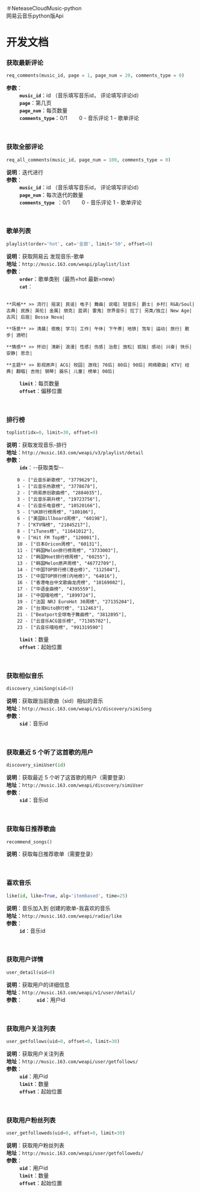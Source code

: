 
＃NeteaseCloudMusic-python
<br />
网易云音乐python版Api

# 开发文档

### 获取最新评论
```python
req_comments(music_id, page = 1, page_num = 20, comments_type = 0)
```
**参数**：<br>
&ensp;&ensp;&ensp;&ensp;&ensp;**`music_id`**：id   （音乐填写音乐id， 评论填写评论id）<br>
&ensp;&ensp;&ensp;&ensp;&ensp;**`page`**：第几页<br>
&ensp;&ensp;&ensp;&ensp;&ensp;**`page_num`**：每页数量<br>
&ensp;&ensp;&ensp;&ensp;&ensp;**`comments_type`**：0/1&nbsp;&nbsp;&nbsp;&nbsp;&nbsp;&nbsp;&nbsp; 0 - 音乐评论     1 - 歌单评论<br>

<br>

### 获取全部评论
```python
req_all_comments(music_id, page_num = 100, comments_type = 0)
```
**说明**：迭代进行<br>
**参数**：<br>
&ensp;&ensp;&ensp;&ensp;&ensp;**`music_id`**：id    （音乐填写音乐id， 评论填写评论id）<br>
&ensp;&ensp;&ensp;&ensp;&ensp;**`page_num`**：每次迭代的数量<br>
&ensp;&ensp;&ensp;&ensp;&ensp;**`comments_type `**：0/1&nbsp;&nbsp;&nbsp;&nbsp;&nbsp;&nbsp;&nbsp; 0 - 音乐评论     1 - 歌单评论<br>

<br>

### 歌单列表
```python
playlist(order='hot', cat='全部', limit='50', offset=0)
```
**说明**：获取网易云 发现音乐-歌单 <br>
**地址**：`http://music.163.com/weapi/playlist/list`<br />
**参数**：<br>
&ensp;&ensp;&ensp;&ensp;&ensp;**`order`**：歌单类别（最热=hot    最新=new）<br>
&ensp;&ensp;&ensp;&ensp;&ensp;**`cat`**：
```**语种** >> 华语| 欧美| 日语| 韩语| 粤语| 小语种|

**风格** >> 流行| 摇滚| 民谣| 电子| 舞曲| 说唱| 轻音乐| 爵士| 乡村| R&B/Soul| 古典| 民族| 英伦| 金属| 朋克| 蓝调| 雷鬼| 世界音乐| 拉丁| 另类/独立| New Age| 古风| 后摇| Bossa Nova|

**场景** >> 清晨| 夜晚| 学习| 工作| 午休| 下午茶| 地铁| 驾车| 运动| 旅行| 散步| 酒吧|

**情感** >> 怀旧| 清新| 浪漫| 性感| 伤感| 治愈| 放松| 孤独| 感动| 兴奋| 快乐| 安静| 思念|

**主题** >> 影视原声| ACG| 校园| 游戏| 70后| 80后| 90后| 网络歌曲| KTV| 经典| 翻唱| 吉他| 钢琴| 器乐| 儿童| 榜单| 00后|
```
&ensp;&ensp;&ensp;&ensp;&ensp;**`limit`**：每页数量<br>
&ensp;&ensp;&ensp;&ensp;&ensp;**`offset`**：偏移位置<br>

<br>

### 排行榜
```python
toplist(idx=0, limit=30, offset=0)
```
**说明**：获取发现音乐-排行<br>
**地址**：`http://music.163.com/weapi/v3/playlist/detail`<br>
**参数**：<br>
&ensp;&ensp;&ensp;&ensp;&ensp;**`idx`**：--获取类型--<br>
	

	    0 - ["云音乐新歌榜", "3779629"],
    	1 - ["云音乐热歌榜", "3778678"],
    	2 - ["网易原创歌曲榜", "2884035"],
    	3 - ["云音乐飙升榜", "19723756"],
    	4 - ["云音乐电音榜", "10520166"],
    	5 - ["UK排行榜周榜", "180106"],
    	6 - ["美国Billboard周榜", "60198"],
    	7 - ["KTV嗨榜", "21845217"],
    	8 - ["iTunes榜", "11641012"],
    	9 - ["Hit FM Top榜", "120001"],
    	10 - ["日本Oricon周榜", "60131"],
    	11 - ["韩国Melon排行榜周榜", "3733003"],
    	12 - ["韩国Mnet排行榜周榜", "60255"],
    	13 - ["韩国Melon原声周榜", "46772709"],
    	14 - ["中国TOP排行榜(港台榜)", "112504"],
    	15 - ["中国TOP排行榜(内地榜)", "64016"],
    	16 - ["香港电台中文歌曲龙虎榜", "10169002"],
    	17 - ["华语金曲榜", "4395559"],
    	18 - ["中国嘻哈榜", "1899724"],
    	19 - ["法国 NRJ EuroHot 30周榜", "27135204"],
    	20 - ["台湾Hito排行榜", "112463"],
    	21 - ["Beatport全球电子舞曲榜", "3812895"],
    	22 - ["云音乐ACG音乐榜", "71385702"],
    	23 - ["云音乐嘻哈榜", "991319590"]
	
&ensp;&ensp;&ensp;&ensp;&ensp;**`limit`**：数量<br>
&ensp;&ensp;&ensp;&ensp;&ensp;**`offset`**：起始位置<br>

<br>

### 获取相似音乐
```python
discovery_simiSong(sid=0)
```
**说明**：获取跟当前歌曲（sid）相似的音乐<br>
**地址**：`http://music.163.com/weapi/v1/discovery/simiSong`<br>
**参数**：<br>
&ensp;&ensp;&ensp;&ensp;&ensp;**`sid`**：音乐id

<br>

### 获取最近 5 个听了这首歌的用户
```python
discovery_simiUser(id)
```
**说明**：获取最近 5 个听了这首歌的用户（需要登录）<br>
**地址**：`http://music.163.com/weapi/discovery/simiUser`<br>
**参数**：<br>
&ensp;&ensp;&ensp;&ensp;&ensp;**`sid`**：音乐id<br>

<br>

### 获取每日推荐歌曲
```python
recommend_songs()
```
**说明**：获取每日推荐歌单（需要登录）

<br>

### 喜欢音乐
```python
like(id, like=True, alg='itembased', time=25)
```
**说明**：音乐加入到 创建的歌单-我喜欢的音乐<br>
**地址**：`http://music.163.com/weapi/radio/like`<br>
**参数**：<br>
&ensp;&ensp;&ensp;&ensp;&ensp;**`id`**：音乐id<br>

<br>

### 获取用户详情
```python
user_detail(uid=0)
```
**说明**：获取用户的详细信息<br>
**地址**：`http://music.163.com/weapi/v1/user/detail/`<br>
**参数**：
&ensp;&ensp;&ensp;&ensp;&ensp;**`uid`**：用户id<br>

<br>

### 获取用户关注列表
```python
user_getfollows(uid=0, offset=0, limit=30)
```
**说明**：获取用户关注列表<br>
**地址**：`http://music.163.com/weapi/user/getfollows/`<br>
**参数**：<br>
&ensp;&ensp;&ensp;&ensp;&ensp;**`uid`**：用户id<br>
&ensp;&ensp;&ensp;&ensp;&ensp;**`limit`**：数量<br>
&ensp;&ensp;&ensp;&ensp;&ensp;**`offset`**：起始位置<br>

<br>

### 获取用户粉丝列表
```python
user_getfolloweds(uid=0, offset=0, limit=30)
```
**说明**：获取用户粉丝列表<br>
**地址**：`http://music.163.com/weapi/user/getfolloweds/`<br>
**参数**：<br>
&ensp;&ensp;&ensp;&ensp;&ensp;**`uid`**：用户id<br>
&ensp;&ensp;&ensp;&ensp;&ensp;**`limit`**：数量<br>
&ensp;&ensp;&ensp;&ensp;&ensp;**`offset`**：起始位置<br>

